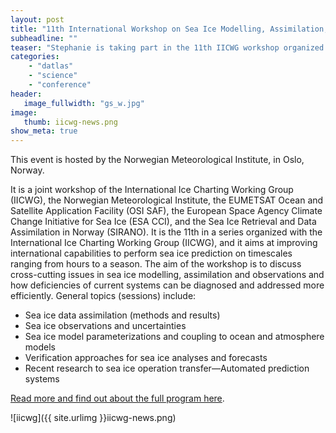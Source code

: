 ```yaml
---
layout: post
title: "11th International Workshop on Sea Ice Modelling, Assimilation, Observations, Predictions and Verification"
subheadline: ""
teaser: "Stephanie is taking part in the 11th IICWG workshop organized in Oslo (March 21-23)"
categories:
    - "datlas"
    - "science"
    - "conference"
header:
   image_fullwidth: "gs_w.jpg"
image:
   thumb: iicwg-news.png
show_meta: true
---
```

This event is  hosted by the Norwegian Meteorological Institute, in Oslo, Norway.

It is a  joint workshop of the International Ice Charting Working Group (IICWG), the Norwegian Meteorological Institute, the EUMETSAT Ocean and Satellite Application Facility (OSI SAF), the European Space Agency Climate Change Initiative for Sea Ice (ESA CCI), and the Sea Ice Retrieval and Data Assimilation in Norway (SIRANO).
It is the 11th in a series organized with the International Ice Charting Working Group (IICWG), and it aims at improving international capabilities to perform sea ice prediction on timescales ranging from hours to a season. The aim of the workshop is to discuss cross-cutting issues in sea ice modelling, assimilation and observations and how deficiencies of current systems can be diagnosed and addressed more efficiently. 
General topics (sessions) include: 
* Sea ice data assimilation (methods and results) 
* Sea ice observations and uncertainties 
* Sea ice model parameterizations and coupling to ocean and atmosphere models 
* Verification approaches for sea ice analyses and forecasts
* Recent research to sea ice operation transfer—Automated prediction systems

[Read more and find out about the full program here](https://iicwg-da-11.met.no/).

![iicwg]({{ site.urlimg }}iicwg-news.png)
